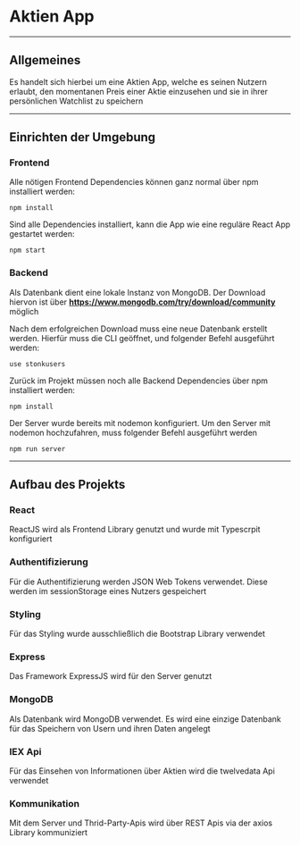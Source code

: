 # Aktien App

---

## Allgemeines

Es handelt sich hierbei um eine Aktien App, welche es seinen Nutzern erlaubt, den momentanen Preis einer Aktie einzusehen und sie in ihrer persönlichen Watchlist zu speichern

---

## Einrichten der Umgebung

### Frontend

Alle nötigen Frontend Dependencies können ganz normal über npm installiert werden:

    npm install

Sind alle Dependencies installiert, kann die App wie eine reguläre React App gestartet werden:

    npm start

### Backend

Als Datenbank dient eine lokale Instanz von MongoDB. Der Download hiervon ist über **https://www.mongodb.com/try/download/community** möglich

Nach dem erfolgreichen Download muss eine neue Datenbank erstellt werden. Hierfür muss die CLI geöffnet, und folgender Befehl ausgeführt werden:

    use stonkusers

Zurück im Projekt müssen noch alle Backend Dependencies über npm installiert werden:

    npm install

Der Server wurde bereits mit nodemon konfiguriert. Um den Server mit nodemon hochzufahren, muss folgender Befehl ausgeführt werden

    npm run server

---

## Aufbau des Projekts

### React

ReactJS wird als Frontend Library genutzt und wurde mit Typescrpit konfiguriert

### Authentifizierung

Für die Authentifizierung werden JSON Web Tokens verwendet. Diese werden im sessionStorage eines Nutzers gespeichert

### Styling

Für das Styling wurde ausschließlich die Bootstrap Library verwendet

### Express

Das Framework ExpressJS wird für den Server genutzt

### MongoDB

Als Datenbank wird MongoDB verwendet. Es wird eine einzige Datenbank für das Speichern von Usern und ihren Daten angelegt

### IEX Api

Für das Einsehen von Informationen über Aktien wird die twelvedata Api verwendet

### Kommunikation

Mit dem Server und Thrid-Party-Apis wird über REST Apis via der axios Library kommuniziert

